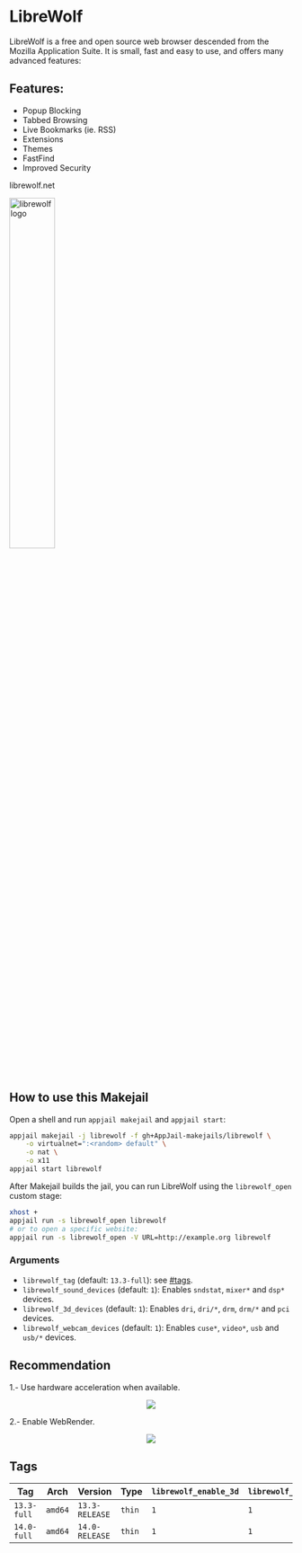 # LibreWolf

LibreWolf is a free and open source web browser descended from the
Mozilla Application Suite. It is small, fast and easy to use, and offers
many advanced features:

## Features:

* Popup Blocking
* Tabbed Browsing
* Live Bookmarks (ie. RSS)
* Extensions
* Themes
* FastFind
* Improved Security

librewolf.net

<img src="https://upload.wikimedia.org/wikipedia/commons/thumb/d/d0/LibreWolf_icon.svg/480px-LibreWolf_icon.svg.png?20220122014936" alt="librewolf logo" width="40%" height="auto">

## How to use this Makejail

Open a shell and run `appjail makejail` and `appjail start`:

```sh
appjail makejail -j librewolf -f gh+AppJail-makejails/librewolf \
    -o virtualnet=":<random> default" \
    -o nat \
    -o x11
appjail start librewolf
```

After Makejail builds the jail, you can run LibreWolf using the `librewolf_open` custom stage:

```sh
xhost +
appjail run -s librewolf_open librewolf
# or to open a specific website:
appjail run -s librewolf_open -V URL=http://example.org librewolf
```

### Arguments

* `librewolf_tag` (default: `13.3-full`): see [#tags](#tags).
* `librewolf_sound_devices` (default: `1`): Enables `sndstat`, `mixer*` and `dsp*` devices.
* `librewolf_3d_devices` (default: `1`): Enables `dri`, `dri/*`, `drm`, `drm/*` and `pci` devices.
* `librewolf_webcam_devices` (default: `1`): Enables `cuse*`, `video*`, `usb` and `usb/*` devices.

## Recommendation

1.- Use hardware acceleration when available.

<p align="center">
    <img src="https://i.imgur.com/7FHrTsB.png" />
</p>

2.- Enable WebRender.

<p align="center">
    <img src="https://i.imgur.com/1kZCy3f.png" />
</p>

## Tags

| Tag         | Arch    | Version        | Type   | `librewolf_enable_3d` | `librewolf_enable_webcamd` |
| ----------- | ------- | -------------- | ------ | --------------------- | -------------------------- |
| `13.3-full` | `amd64` | `13.3-RELEASE` | `thin` |         `1`           |            `1`             |
| `14.0-full` | `amd64` | `14.0-RELEASE` | `thin` |         `1`           |            `1`             |

